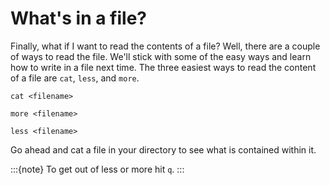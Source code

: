 # What's in a file?

Finally, what if I want to read the contents of a file? Well, there are
a couple of ways to read the file. We'll stick with some of the easy
ways and learn how to write in a file next time. The three easiest ways
to read the content of a file are `cat`, `less`, and `more`.

`cat <filename>`

`more <filename>`

`less <filename>`

Go ahead and cat a file in your directory to see what is contained within it.

:::{note} 
To get out of less or more hit `q`.
:::
